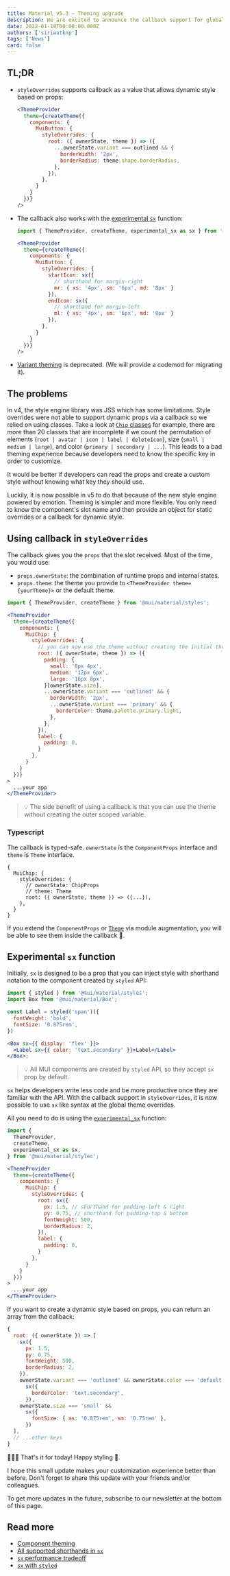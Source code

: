 ```yaml
---
title: Material v5.3 — Theming upgrade
description: We are excited to announce the callback support for global theme overrides!
date: 2022-01-18T00:00:00.000Z
authors: ['siriwatknp']
tags: ['News']
card: false
---
```


## TL;DR

- `styleOverrides` supports callback as a value that allows dynamic style based on props:

  ```jsx
  <ThemeProvider
    theme={createTheme({
      components: {
        MuiButton: {
          styleOverrides: {
            root: ({ ownerState, theme }) => ({
              ...ownerState.variant === outlined && {
                borderWidth: '2px',
                borderRadius: theme.shape.borderRadius,
              },
            }),
          },
        }
      }
    })}
  />
  ```

- The callback also works with the [experimental `sx`](/system/styled/#how-can-i-use-the-sx-syntax-with-the-styled-utility) function:

  ```jsx
  import { ThemeProvider, createTheme, experimental_sx as sx } from '@mui/material/styles';

  <ThemeProvider
    theme={createTheme({
      components: {
        MuiButton: {
          styleOverrides: {
            startIcon: sx({
              // shorthand for margin-right
              mr: { xs: '4px', sm: '6px', md: '8px' }
            }),
            endIcon: sx({
              // shorthand for margin-left
              ml: { xs: '4px', sm: '6px', md: '8px' }
            }),
          },
        }
      }
    })}
  />
  ```

- [Variant theming](/customization/theme-components/#adding-new-component-variants) is deprecated. (We will provide a codemod for migrating it).

## The problems

In v4, the style engine library was JSS which has some limitations. Style overrides were not able to support dynamic props via a callback so we relied on using classes. Take a look at [`Chip` classes](https://github.com/mui-org/material-ui/blob/master/packages/mui-material/src/Chip/chipClasses.ts) for example, there are more than 20 classes that are incomplete if we count the permutation of elements (`root | avatar | icon | label | deleteIcon`), size (`small | medium | large`), and color (`primary | secondary | ...`). This leads to a bad theming experience because developers need to know the specific key in order to customize.

It would be better if developers can read the props and create a custom style without knowing what key they should use.

Luckily, it is now possible in v5 to do that because of the new style engine powered by emotion. Theming is simpler and more flexible. You only need to know the component's slot name and then provide an object for static overrides or a callback for dynamic style.

## Using callback in `styleOverrides`

The callback gives you the `props` that the slot received. Most of the time, you would use:

- `props.ownerState`: the combination of runtime props and internal states.
- `props.theme`: the theme you provide to `<ThemeProvider theme={yourTheme}>` or the default theme.

```jsx
import { ThemeProvider, createTheme } from '@mui/material/styles';

<ThemeProvider
  theme={createTheme({
    components: {
      MuiChip: {
        styleOverrides: {
          // you can now use the theme without creating the initial theme!
          root: ({ ownerState, theme }) => ({
            padding: {
              small: '8px 4px',
              medium: '12px 6px',
              large: '16px 8px',
            }[ownerState.size],
            ...ownerState.variant === 'outlined' && {
              borderWidth: '2px',
              ...ownerState.variant === 'primary' && {
                borderColor: theme.palette.primary.light,
              },
            },
          }),
          label: {
            padding: 0,
          }
        },
      }
    }
  })}
>
  ...your app
</ThemeProvider>
```

> 💡 The side benefit of using a callback is that you can use the theme without creating the outer scoped variable.

### Typescript

The callback is typed-safe. `ownerState` is the `ComponentProps` interface and `theme` is `Theme` interface.

```tsx
{
  MuiChip: {
    styleOverrides: {
      // ownerState: ChipProps
      // theme: Theme
      root: ({ ownerState, theme }) => ({...}),
    },
  }
}
```

If you extend the `ComponentProps` or [`Theme`](/customization/theming/#custom-variables) via module augmentation, you will be able to see them inside the callback 🎉.

## Experimental `sx` function

Initially, `sx` is designed to be a prop that you can inject style with shorthand notation to the component created by `styled` API:

```jsx
import { styled } from '@mui/material/styles';
import Box from '@mui/material/Box';

const Label = styled('span')({
  fontWeight: 'bold',
  fontSize: '0.875rem',
})

<Box sx={{ display: 'flex' }}>
  <Label sx={{ color: 'text.secondary' }}>Label</Label>
</Box>;
```

> 💡 All MUI components are created by `styled` API, so they accept `sx` prop by default.

`sx` helps developers write less code and be more productive once they are familiar with the API. With the callback support in `styleOverrides`, it is now possible to use `sx` like syntax at the global theme overrides.

All you need to do is using the [`experimental_sx`](/system/styled/#how-can-i-use-the-sx-syntax-with-the-styled-utility) function: 

```jsx
import {
  ThemeProvider,
  createTheme,
  experimental_sx as sx,
} from '@mui/material/styles';

<ThemeProvider
  theme={createTheme({
    components: {
      MuiChip: {
        styleOverrides: {
          root: sx({
            px: 1.5, // shorthand for padding-left & right
            py: 0.75, // shorthand for padding-top & bottom
            fontWeight: 500,
            borderRadius: 2,
          }),
          label: {
            padding: 0,
          }
        },
      }
    }
  })}
>
  ...your app
</ThemeProvider>
```

If you want to create a dynamic style based on props, you can return an array from the callback:

```js
{
  root: ({ ownerState }) => [
    sx({
      px: 1.5,
      py: 0.75,
      fontWeight: 500,
      borderRadius: 2,
    }),
    ownerState.variant === 'outlined' && ownerState.color === 'default' &&
      sx({
        borderColor: 'text.secondary',
      }),
    ownerState.size === 'small' && 
      sx({
        fontSize: { xs: '0.875rem', sm: '0.75rem' },
      })
  ],
  // ...other keys
}
```

🎉🎉🎉 That's it for today! Happy styling 💅.

I hope this small update makes your customization experience better than before. Don't forget to share this update with your friends and/or colleagues.

To get more updates in the future, subscribe to our newsletter at the bottom of this page.

## Read more

- [Component theming](/customization/theme-components/)
- [All supported shorthands in `sx`](/system/the-sx-prop/#theme-aware-properties)
- [`sx` performance tradeoff](/system/basics/#performance-tradeoff)
- [`sx` with `styled`](/system/styled/#difference-with-the-sx-prop)


